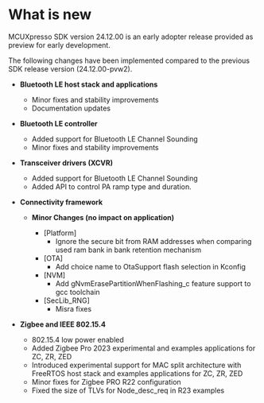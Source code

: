 # What is new 

MCUXpresso SDK version 24.12.00 is an early adopter release provided as preview for early development.

The following changes have been implemented compared to the previous SDK release version \(24.12.00-pvw2\).

-   **Bluetooth LE host stack and applications**
    -   Minor fixes and stability improvements
    -   Documentation updates

-   **Bluetooth LE controller**
    -   Added support for Bluetooth LE Channel Sounding
    -   Minor fixes and stability improvements

-   **Transceiver drivers (XCVR)**
    -   Added support for Bluetooth LE Channel Sounding
    -   Added API to control PA ramp type and duration.

-   **Connectivity framework**

    -   **Minor Changes (no impact on application)**

        - [Platform]
            - Ignore the secure bit from RAM addresses when comparing used ram bank in bank retention mechanism
        - [OTA] 
            - Add choice name to OtaSupport flash selection in Kconfig
        - [NVM]
            - Add gNvmErasePartitionWhenFlashing_c feature support to gcc toolchain
        - [SecLib_RNG]
            - Misra fixes

-   **Zigbee and IEEE 802.15.4**
    -  802.15.4 low power enabled
    -  Added Zigbee Pro 2023 experimental and examples applications for ZC, ZR, ZED
    -  Introduced experimental support for MAC split architecture with FreeRTOS host stack and examples applications for ZC, ZR, ZED
    -  Minor fixes for Zigbee PRO R22 configuration
    -  Fixed the size of TLVs for Node_desc_req in R23 examples